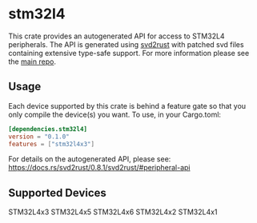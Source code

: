 # stm32l4
This crate provides an autogenerated API for access to STM32L4 peripherals.
The API is generated using [svd2rust] with patched svd files containing
extensive type-safe support. For more information please see the [main repo].

[svd2rust]: https://github.com/japaric/svd2rust
[main repo]: https://github.com/adamgreig/stm32-rs

## Usage
Each device supported by this crate is behind a feature gate so that you only
compile the device(s) you want. To use, in your Cargo.toml:

```toml
[dependencies.stm32l4]
version = "0.1.0"
features = ["stm32l4x3"]
```

For details on the autogenerated API, please see:
https://docs.rs/svd2rust/0.8.1/svd2rust/#peripheral-api

## Supported Devices
STM32L4x3
STM32L4x5
STM32L4x6
STM32L4x2
STM32L4x1
